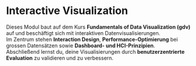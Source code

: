 # Interactive Visualization

Dieses Modul baut auf dem Kurs **Fundamentals of Data Visualization (gdv)** auf und beschäftigt sich mit interaktiven Datenvisualisierungen.  
Im Zentrum stehen **Interaction Design**, **Performance-Optimierung** bei grossen Datensätzen sowie **Dashboard- und HCI-Prinzipien**.  
Abschließend lernst du, deine Visualisierungen durch **benutzerzentrierte Evaluation** zu validieren und zu verbessern.
